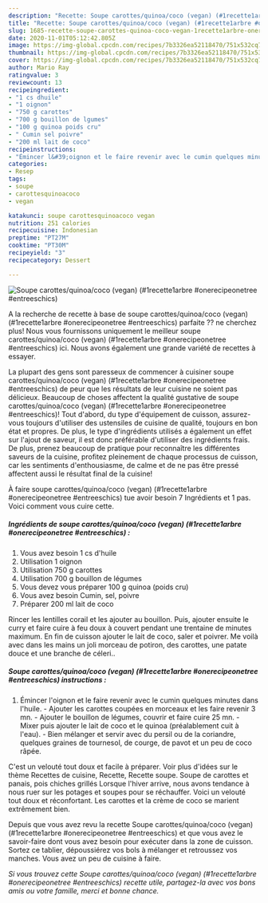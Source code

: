 ```yaml
---
description: "Recette: Soupe carottes/quinoa/coco (vegan) (#1recette1arbre #onerecipeonetree #entreeschics)"
title: "Recette: Soupe carottes/quinoa/coco (vegan) (#1recette1arbre #onerecipeonetree #entreeschics)"
slug: 1685-recette-soupe-carottes-quinoa-coco-vegan-1recette1arbre-onerecipeonetree-entreeschics
date: 2020-11-01T05:12:42.805Z
image: https://img-global.cpcdn.com/recipes/7b3326ea52118470/751x532cq70/soupe-carottesquinoacoco-vegan-1recette1arbre-onerecipeonetree-entreeschics-photo-principale-de-la-recette.jpg
thumbnail: https://img-global.cpcdn.com/recipes/7b3326ea52118470/751x532cq70/soupe-carottesquinoacoco-vegan-1recette1arbre-onerecipeonetree-entreeschics-photo-principale-de-la-recette.jpg
cover: https://img-global.cpcdn.com/recipes/7b3326ea52118470/751x532cq70/soupe-carottesquinoacoco-vegan-1recette1arbre-onerecipeonetree-entreeschics-photo-principale-de-la-recette.jpg
author: Mario Ray
ratingvalue: 3
reviewcount: 13
recipeingredient:
- "1 cs dhuile"
- "1 oignon"
- "750 g carottes"
- "700 g bouillon de lgumes"
- "100 g quinoa poids cru"
- " Cumin sel poivre"
- "200 ml lait de coco"
recipeinstructions:
- "Émincer l&#39;oignon et le faire revenir avec le cumin quelques minutes dans l&#39;huile. Ajouter les carottes coupées en morceaux et les faire revenir 3 mn. Ajouter le bouillon de légumes, couvrir et faire cuire 25 mn. Mixer puis ajouter le lait de coco et le quinoa (préalablement cuit à l&#39;eau). Bien mélanger et servir avec du persil ou de la coriandre, quelques graines de tournesol, de courge, de pavot et un peu de coco râpée."
categories:
- Resep
tags:
- soupe
- carottesquinoacoco
- vegan

katakunci: soupe carottesquinoacoco vegan 
nutrition: 251 calories
recipecuisine: Indonesian
preptime: "PT27M"
cooktime: "PT30M"
recipeyield: "3"
recipecategory: Dessert

---
```



![Soupe carottes/quinoa/coco (vegan) (#1recette1arbre #onerecipeonetree #entreeschics)](https://img-global.cpcdn.com/recipes/7b3326ea52118470/751x532cq70/soupe-carottesquinoacoco-vegan-1recette1arbre-onerecipeonetree-entreeschics-photo-principale-de-la-recette.jpg)

A la recherche de recette à base de soupe carottes/quinoa/coco (vegan) (#1recette1arbre #onerecipeonetree #entreeschics) parfaite ?? ne cherchez plus! Nous vous fournissons uniquement le meilleur soupe carottes/quinoa/coco (vegan) (#1recette1arbre #onerecipeonetree #entreeschics) ici. Nous avons également une grande variété de recettes à essayer.

La plupart des gens sont paresseux de commencer à cuisiner soupe carottes/quinoa/coco (vegan) (#1recette1arbre #onerecipeonetree #entreeschics) de peur que les résultats de leur cuisine ne soient pas délicieux. Beaucoup de choses affectent la qualité gustative de soupe carottes/quinoa/coco (vegan) (#1recette1arbre #onerecipeonetree #entreeschics)! Tout d'abord, du type d'équipement de cuisson, assurez-vous toujours d'utiliser des ustensiles de cuisine de qualité, toujours en bon état et propres. De plus, le type d'ingrédients utilisés a également un effet sur l'ajout de saveur, il est donc préférable d'utiliser des ingrédients frais. De plus, prenez beaucoup de pratique pour reconnaître les différentes saveurs de la cuisine, profitez pleinement de chaque processus de cuisson, car les sentiments d'enthousiasme, de calme et de ne pas être pressé affectent aussi le résultat final de la cuisine!

<!--inarticleads1-->

À faire soupe carottes/quinoa/coco (vegan) (#1recette1arbre #onerecipeonetree #entreeschics) tue avoir besoin 7 Ingrédients et 1 pas. Voici comment vous cuire cette.

##### Ingrédients de soupe carottes/quinoa/coco (vegan) (#1recette1arbre #onerecipeonetree #entreeschics) :

1. Vous avez besoin 1 cs d&#39;huile
1. Utilisation 1 oignon
1. Utilisation 750 g carottes
1. Utilisation 700 g bouillon de légumes
1. Vous devez vous préparer 100 g quinoa (poids cru)
1. Vous avez besoin  Cumin, sel, poivre
1. Préparer 200 ml lait de coco


Rincer les lentilles corail et les ajouter au bouillon. Puis, ajouter ensuite le curry et faire cuire à feu doux à couvert pendant une trentaine de minutes maximum. En fin de cuisson ajouter le lait de coco, saler et poivrer. Me voilà avec dans les mains un joli morceau de potiron, des carottes, une patate douce et une branche de céleri.. 

<!--inarticleads2-->

##### Soupe carottes/quinoa/coco (vegan) (#1recette1arbre #onerecipeonetree #entreeschics) instructions :

1. Émincer l&#39;oignon et le faire revenir avec le cumin quelques minutes dans l&#39;huile. - Ajouter les carottes coupées en morceaux et les faire revenir 3 mn. - Ajouter le bouillon de légumes, couvrir et faire cuire 25 mn. - Mixer puis ajouter le lait de coco et le quinoa (préalablement cuit à l&#39;eau). - Bien mélanger et servir avec du persil ou de la coriandre, quelques graines de tournesol, de courge, de pavot et un peu de coco râpée.


C&#39;est un velouté tout doux et facile à préparer. Voir plus d&#39;idées sur le thème Recettes de cuisine, Recette, Recette soupe. Soupe de carottes et panais, pois chiches grillés Lorsque l&#39;hiver arrive, nous avons tendance à nous ruer sur les potages et soupes pour se réchauffer. Voici un velouté tout doux et réconfortant. Les carottes et la crème de coco se marient extrêmement bien. 

<!--inarticleads1-->

<p>
Depuis que vous avez revu la recette Soupe carottes/quinoa/coco (vegan) (#1recette1arbre #onerecipeonetree #entreeschics) et que vous avez le savoir-faire dont vous avez besoin pour exécuter dans la zone de cuisson. Sortez ce tablier, dépoussiérez vos bols à mélanger et retroussez vos manches. Vous avez un peu de cuisine à faire.
</p>

<p>
<i>Si vous trouvez cette Soupe carottes/quinoa/coco (vegan) (#1recette1arbre #onerecipeonetree #entreeschics) recette utile, partagez-la avec vos bons amis ou votre famille, merci et bonne chance.</i>
</p>
